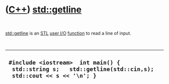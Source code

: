 



 

 

 

 

 

([C++](Cpp.md)) [std::getline](CppGetline.md)
===============================================

 

[std::getline](CppGetline.md) is an [STL](CppStl.md) [user
I/O](CppUserIo.md) [function](CppFunction.md) to read a line of input.

 

  ---------------------------------------------------------------------------------------------------------------
  ` #include <iostream>  int main() {   std::string s;   std::getline(std::cin,s);   std::cout << s << '\n'; }`
  ---------------------------------------------------------------------------------------------------------------

 

 

 

 

 





 



